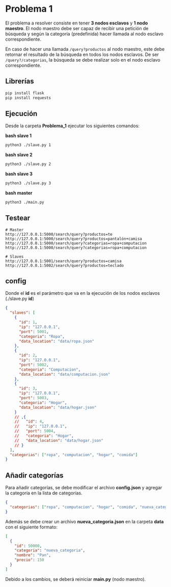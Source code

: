# Problema 1

El problema a resolver consiste en tener **3 nodos esclavos** y **1 nodo maestro**. El nodo maestro debe ser capaz de recibir una petición de búsqueda y según la categoría (predefinida) hacer llamada al nodo esclavo correspondiente.

En caso de hacer una llamada `/query?productos` al nodo maestro, este debe retornar el resultado de la búsqueda en todos los nodos esclavos. De ser `/query?/categorias`, la búsqueda se debe realizar solo en el nodo esclavo correspondiente.

## Librerías

```python
pip install flask
pip install requests
```

## Ejecución

Desde la carpeta **Problema_1** ejecutar los siguientes comandos:

**bash slave 1**

```bash
python3 ./slave.py 1
```

**bash slave 2**

```bash
python3 ./slave.py 2
```

**bash slave 3**

```bash
python3 ./slave.py 3
```

**bash master**

```bash
python3 ./main.py
```

## Testear

```
# Master
http://127.0.0.1:5000/search/query?productos=te
http://127.0.0.1:5000/search/query?productos=pantalón+camisa
http://127.0.0.1:5000/search/query?categorias=ropa+computacion
http://127.0.0.1:5000/search/query?categorias=ropa+computacion

# Slaves
http://127.0.0.1:5001/search/query?productos=camisa
http://127.0.0.1:5002/search/query?productos=teclado
```

## config

Donde el **id** es el parámetro que va en la ejecución de los nodos esclavos (./slave.py **id**)

```json
{
  "slaves": [
    {
      "id": 1,
      "ip": "127.0.0.1",
      "port": 5001,
      "categoria": "Ropa",
      "data_location": "data/ropa.json"
    },
    {
      "id": 2,
      "ip": "127.0.0.1",
      "port": 5002,
      "categoria": "Computacion",
      "data_location": "data/computacion.json"
    },
    {
      "id": 3,
      "ip": "127.0.0.1",
      "port": 5003,
      "categoria": "Hogar",
      "data_location": "data/hogar.json"
    }
    // ,{
    //   "id": 4,
    //   "ip": "127.0.0.1",
    //   "port": 5004,
    //   "categoria": "Hogar",
    //   "data_location": "data/hogar.json"
    // }
  ],
  "categorias": ["ropa", "computacion", "hogar", "comida"]
}
```

## Añadir categorías

Para añadir categorías, se debe modificar el archivo **config.json** y agregar la categoría en la lista de categorías.

```json
{
  "categorias": ["ropa", "computacion", "hogar", "comida", "nueva_categoria"]
}
```

Además se debe crear un archivo **nueva_categoria.json** en la carpeta **data** con el siguiente formato:

```json
[
  {
    "id": 50000,
    "categoria": "nueva_categoria",
    "nombre": "Pan",
    "precio": 150
  }
]
```

Debido a los cambios, se deberá reiniciar **main.py** (nodo maestro).
